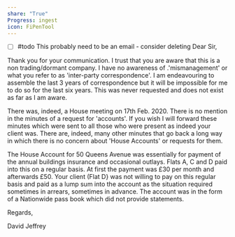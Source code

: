 ```yaml
---
share: "True"
Progress: ingest
icon: FiPenTool
---
```

- [ ] #todo This probably need to be an email - consider deleting
Dear Sir,

Thank you for your communication. I trust that you are aware that this is a non trading/dormant company. I have no awareness of .'mismanagement' or what you refer to as 'inter-party correspondence'. I am endeavouring to assemble the last 3 years of correspondence but it will be impossible for me to do so for the last six years. This was never requested and does not exist as far as I am aware.

There was, indeed, a House meeting on 17th Feb. 2020. There is no mention in the minutes of a request for 'accounts'. If you wish I will forward these minutes which were sent to all those who were present as indeed your client was. There are, indeed, many other minutes that go back a long way in which there is no concern about 'House Accounts' or requests for them.

The House Account for 50 Queens Avenue was essentially for payment of the annual buildings insurance and occasional outlays. Flats A, C and D paid into this on a regular basis. At first the payment was £30 per month and afterwards £50. Your client (Flat D} was not willing to pay on this regular basis and paid as a lump sum into the account as the situation required sometimes in arrears, sometimes in advance. The account was in the form of a Nationwide pass book which did not provide statements.

Regards,

David Jeffrey

